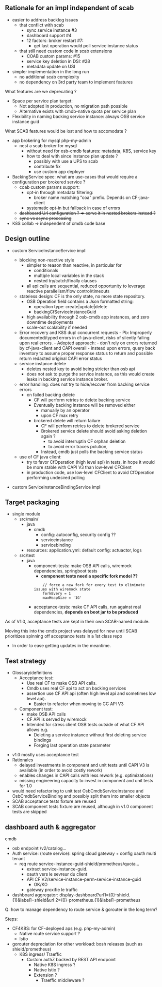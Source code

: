 
## Rationale for an impl independent of scab

- easier to address backlog issues
   - that conflict with scab
      - sync service instance #3
      - dashboard support #4
      - 12 factors: broker restart #7:
         - get last operation would poll service instance status
   - that still need custom code in scab extensions
       - COAB custom params: #15
       - service key deletion in DSI: #28
       - metadata update on USI
- simpler implementation in the long run
   - no additional scab complexity
   - no dependency on 3rd party team to implement features

What features are we deprecating ?
- Space per service plan target:
   - Not adopted in production, no migration path possible
   - Alternative exists with cmdb-native quota per service plan
- Flexibility in naming backing service instance: always OSB service instance guid

What SCAB features would be lost and how to accomodate ?
- app brokering for mysql php-my-admin
   - nest a scab broker for mysql
      - without need for osb-cmdb features: metadata, K8S, service key
      - how to deal with since instance plan update ?
         - possibly with use a UPS to scab
         - contribute fix
         - use custom app deployer
- BackingService spec: what are use-cases that would require a configuration per brokered service ?
   - coab custom params support: 
      - opt-in through metadata filtering: 
         - broker name matching "coa" prefix. Depends on CF-java-client
      - systematic opt-in but fallback in case of errors    
   - ~~dashboard Url configuration ? => serve it in nested brokers instead ?~~
   - ~~sync vs async processing~~
- K8S collab => independent of cmdb code base

## Design outline

- custom ServiceInstanceService impl
   - blocking non-reactive style
      - simpler to reason than reactive, in particular for
         - conditionals
         - multiple local variables in the stack
         - nested try/catch/finally clauses
      - all api calls are sequential, reduced opportunity to leverage reactive parallelism/flow control/timeouts
   - stateless design: CF is the only state, no more state repository.
      - OSB Operation field contains a Json formatted string:
        - operation type: create|update|delete
        - backingCfServiceInstanceGuid
      - high availability through 2 osb-cmdb app instances, and zero downtime deployments
      - scale-out scalability if needed          
   - Error recovery and K8S dupl concurrent requests
         - Pb: Improperly documented/typed errors in cf-java-client, risks of silently failing upon real errors.
         - Adopted approach: 
            - don't rely on errors returned by cf-java-client and CAPI overall
            - instead upon errors, query back inventory to assume proper response status to return and possible return redacted original CAPI error status 
   - service instance delete
      - deletes nested key to avoid being stricter than osb api
      - does not ask to purge the service instance, as this would create leaks in backing service instance broker.
   - error handling: does not try to hide/recover from backing service errors
      - on failed backing delete
         - CF will perform retries to delete backing service
         - Eventually backing instance will be removed either
            - manually by an operator 
            - upon CF max retry
         - brokered delete will return failure
            - CF will perform retries to delete brokered service
            - Brokered service delete should avoid asking deletion again ? 
               - to avoid interruptin CF orphan deletion
               - to avoid error traces polution, 
            - Instead, cmdb just polls the backing service status
   - use of CF java client:
      - try to favor CfOperation (high level api) in tests, in hope it would be more stable with CAPI V3 than low-level CFClient
      - in production code, use low-level CFClient to avoid CfOperation performing undesired polling

- custom ServiceInstanceBindingService impl


## Target packaging

* single module
   * src/main/
      * java
         * cmdb
            * config: autoconfig, security config ??
            * serviceinstance
            * servicebinding
      * resources: application.yml: default config: actuactor, logs 
   * src/test
      * java
         * component-tests: make OSB API calls, wiremock dependencies, springboot tests
            * **component tests need a specific fork model ??**
            ```
            	// force a new fork for every test to eliminate issues with wiremock state
            	forkEvery = 1
            	maxHeapSize = '1G'
            ```
         * acceptance-tests: make CF API calls, run against real dependencies, **depends on boot jar to be produced**

As of V1.0, acceptance tests are kept in their own SCAB-named module.

Moving this into the cmdb project was delayed for now until SCAB prioritizes spinning off acceptance tests in a 1st class repo
   * In order to ease getting updates in the meantime.

## Test strategy

* Glossary/definitions
   * Acceptance test: 
      * Use real CF to make OSB API calls. 
      * Cmdb uses real CF api to act on backing services
      * assertion use CF API api (often high level api and sometimes low level api). 
         * Easier to refactor when moving to CC API V3 
   * Component  test: 
      * make OSB API calls
      * CF API is served by wiremock
      * Intended for stress client OSB tests outside of what CF API allows e.g.
         * Deleting a service instance without first deleting service bindings
         * Forging last operation state parameter 

- v1.0 mostly uses acceptance test
- Rationales
   - delayed investments in component and unit tests until CAPI V3 is available (in order to avoid costly rework)
   - enables changes in CAPI calls with less rework (e.g. optimizations)
   - missing engineering capacity to invest in component and unit tests for 1.0
- would need refactoring to unit test OsbCmdbServiceInstance and  OsbCmdbServiceBinding and possibly split them into smaller objects
- SCAB acceptance tests fixture are reused
- SCAB component tests fixture are reused, although in v1.0 component tests are skipped 


## dashboard auth & aggregator

cmdb
   * osb endpoint /v2/catalog...
   * Auth service: (route service): spring cloud gateway + config oauth multi tenant
      * req route service-instance-guid-shield/prometheus/quota...
         *  extract service-instance-guid. 
         * oauth vers le sevreur du client
         * API CF V2/service-instance-perm-service-instance-guid
            *  OK/KO
         * gateway proxifie le traffic
   * dashboard aggregator: display-dashboard?url1={0}-shield.{1}&label1=shield&url
   2={0}-prometheus.{1}&label1=prometheus
 
Q: how to manage dependency to route service & gorouter in the long term?

Steps:
* CF4K8S: for CF-deployed aps (e.g. php-my-admin)
   * Native route service support ?
   * Istio
* gorouter depreciation for other workload: bosh releases (such as shield/prometheus)
   * K8S ingress/ Traeffic
      * Custom authZ backed by REST API endpoint
         * Native K8S ingress ?
         * Native Istio ?
         * Extension ?
            * Traeffic middleware ?




